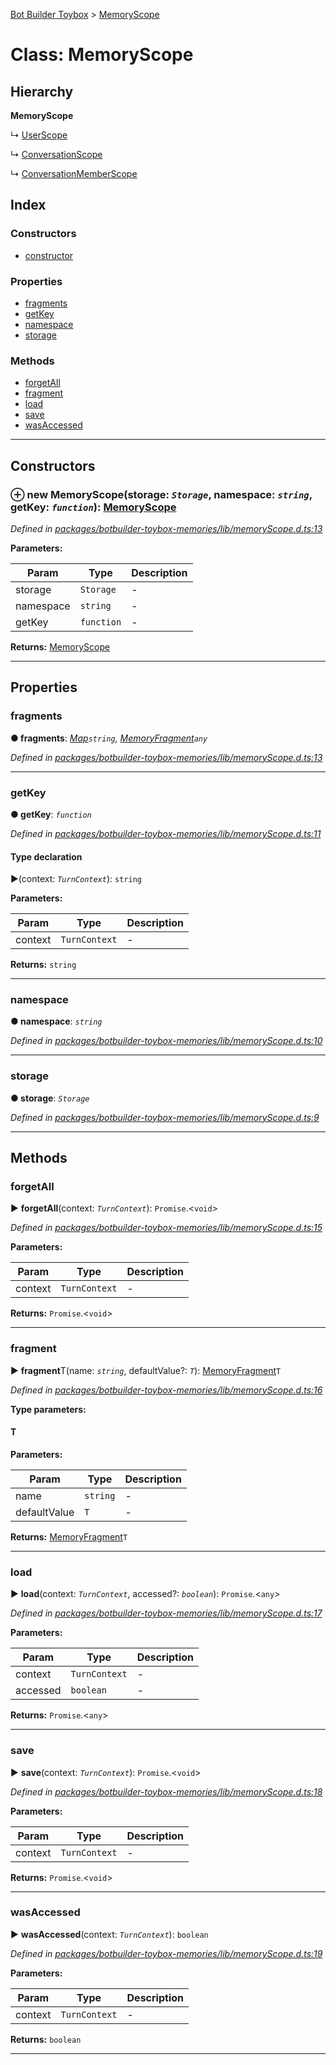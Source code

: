 [Bot Builder Toybox](../README.md) > [MemoryScope](../classes/botbuilder_toybox.memoryscope.md)



# Class: MemoryScope

## Hierarchy

**MemoryScope**

↳  [UserScope](botbuilder_toybox.userscope.md)




↳  [ConversationScope](botbuilder_toybox.conversationscope.md)




↳  [ConversationMemberScope](botbuilder_toybox.conversationmemberscope.md)








## Index

### Constructors

* [constructor](botbuilder_toybox.memoryscope.md#constructor)


### Properties

* [fragments](botbuilder_toybox.memoryscope.md#fragments)
* [getKey](botbuilder_toybox.memoryscope.md#getkey)
* [namespace](botbuilder_toybox.memoryscope.md#namespace)
* [storage](botbuilder_toybox.memoryscope.md#storage)


### Methods

* [forgetAll](botbuilder_toybox.memoryscope.md#forgetall)
* [fragment](botbuilder_toybox.memoryscope.md#fragment)
* [load](botbuilder_toybox.memoryscope.md#load)
* [save](botbuilder_toybox.memoryscope.md#save)
* [wasAccessed](botbuilder_toybox.memoryscope.md#wasaccessed)



---
## Constructors
<a id="constructor"></a>


### ⊕ **new MemoryScope**(storage: *`Storage`*, namespace: *`string`*, getKey: *`function`*): [MemoryScope](botbuilder_toybox.memoryscope.md)


*Defined in [packages/botbuilder-toybox-memories/lib/memoryScope.d.ts:13](https://github.com/Stevenic/botbuilder-toybox/blob/a5e4e7e/packages/botbuilder-toybox-memories/lib/memoryScope.d.ts#L13)*



**Parameters:**

| Param | Type | Description |
| ------ | ------ | ------ |
| storage | `Storage`   |  - |
| namespace | `string`   |  - |
| getKey | `function`   |  - |





**Returns:** [MemoryScope](botbuilder_toybox.memoryscope.md)

---


## Properties
<a id="fragments"></a>

###  fragments

**●  fragments**:  *[Map]()`string`, [MemoryFragment](botbuilder_toybox.memoryfragment.md)`any`* 

*Defined in [packages/botbuilder-toybox-memories/lib/memoryScope.d.ts:13](https://github.com/Stevenic/botbuilder-toybox/blob/a5e4e7e/packages/botbuilder-toybox-memories/lib/memoryScope.d.ts#L13)*





___

<a id="getkey"></a>

###  getKey

**●  getKey**:  *`function`* 

*Defined in [packages/botbuilder-toybox-memories/lib/memoryScope.d.ts:11](https://github.com/Stevenic/botbuilder-toybox/blob/a5e4e7e/packages/botbuilder-toybox-memories/lib/memoryScope.d.ts#L11)*


#### Type declaration
►(context: *`TurnContext`*): `string`



**Parameters:**

| Param | Type | Description |
| ------ | ------ | ------ |
| context | `TurnContext`   |  - |





**Returns:** `string`






___

<a id="namespace"></a>

###  namespace

**●  namespace**:  *`string`* 

*Defined in [packages/botbuilder-toybox-memories/lib/memoryScope.d.ts:10](https://github.com/Stevenic/botbuilder-toybox/blob/a5e4e7e/packages/botbuilder-toybox-memories/lib/memoryScope.d.ts#L10)*





___

<a id="storage"></a>

###  storage

**●  storage**:  *`Storage`* 

*Defined in [packages/botbuilder-toybox-memories/lib/memoryScope.d.ts:9](https://github.com/Stevenic/botbuilder-toybox/blob/a5e4e7e/packages/botbuilder-toybox-memories/lib/memoryScope.d.ts#L9)*





___


## Methods
<a id="forgetall"></a>

###  forgetAll

► **forgetAll**(context: *`TurnContext`*): `Promise`.<`void`>



*Defined in [packages/botbuilder-toybox-memories/lib/memoryScope.d.ts:15](https://github.com/Stevenic/botbuilder-toybox/blob/a5e4e7e/packages/botbuilder-toybox-memories/lib/memoryScope.d.ts#L15)*



**Parameters:**

| Param | Type | Description |
| ------ | ------ | ------ |
| context | `TurnContext`   |  - |





**Returns:** `Promise`.<`void`>





___

<a id="fragment"></a>

###  fragment

► **fragment**T(name: *`string`*, defaultValue?: *`T`*): [MemoryFragment](botbuilder_toybox.memoryfragment.md)`T`



*Defined in [packages/botbuilder-toybox-memories/lib/memoryScope.d.ts:16](https://github.com/Stevenic/botbuilder-toybox/blob/a5e4e7e/packages/botbuilder-toybox-memories/lib/memoryScope.d.ts#L16)*



**Type parameters:**

#### T 
**Parameters:**

| Param | Type | Description |
| ------ | ------ | ------ |
| name | `string`   |  - |
| defaultValue | `T`   |  - |





**Returns:** [MemoryFragment](botbuilder_toybox.memoryfragment.md)`T`





___

<a id="load"></a>

###  load

► **load**(context: *`TurnContext`*, accessed?: *`boolean`*): `Promise`.<`any`>



*Defined in [packages/botbuilder-toybox-memories/lib/memoryScope.d.ts:17](https://github.com/Stevenic/botbuilder-toybox/blob/a5e4e7e/packages/botbuilder-toybox-memories/lib/memoryScope.d.ts#L17)*



**Parameters:**

| Param | Type | Description |
| ------ | ------ | ------ |
| context | `TurnContext`   |  - |
| accessed | `boolean`   |  - |





**Returns:** `Promise`.<`any`>





___

<a id="save"></a>

###  save

► **save**(context: *`TurnContext`*): `Promise`.<`void`>



*Defined in [packages/botbuilder-toybox-memories/lib/memoryScope.d.ts:18](https://github.com/Stevenic/botbuilder-toybox/blob/a5e4e7e/packages/botbuilder-toybox-memories/lib/memoryScope.d.ts#L18)*



**Parameters:**

| Param | Type | Description |
| ------ | ------ | ------ |
| context | `TurnContext`   |  - |





**Returns:** `Promise`.<`void`>





___

<a id="wasaccessed"></a>

###  wasAccessed

► **wasAccessed**(context: *`TurnContext`*): `boolean`



*Defined in [packages/botbuilder-toybox-memories/lib/memoryScope.d.ts:19](https://github.com/Stevenic/botbuilder-toybox/blob/a5e4e7e/packages/botbuilder-toybox-memories/lib/memoryScope.d.ts#L19)*



**Parameters:**

| Param | Type | Description |
| ------ | ------ | ------ |
| context | `TurnContext`   |  - |





**Returns:** `boolean`





___


